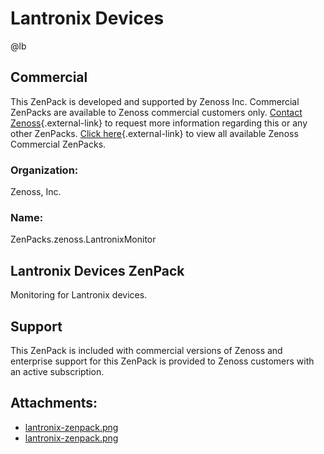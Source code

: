 # Lantronix Devices

@lb[](img/zenpack-lantronix-zenpack.png)

## Commercial

This ZenPack is developed and supported by Zenoss Inc. Commercial
ZenPacks are available to Zenoss commercial customers only. [Contact Zenoss](https://tryit.zenoss.com/zenpack-contact){.external-link} to
request more information regarding this or any other ZenPacks. [Click here](https://zenoss.com/product/zenpacks?f%5B0%5D=im_field_zenpack_category:1046){.external-link} to
view all available Zenoss Commercial ZenPacks.

### Organization:

Zenoss, Inc.

### Name:

ZenPacks.zenoss.LantronixMonitor

## Lantronix Devices ZenPack

Monitoring for Lantronix devices.

## Support

This ZenPack is included with commercial versions of Zenoss and
enterprise support for this ZenPack is provided to Zenoss customers with
an active subscription.

## Attachments:

-   [lantronix-zenpack.png](img/zenpack-lantronix-zenpack.png)
-   [lantronix-zenpack.png](img/zenpack-lantronix-zenpack.png)

